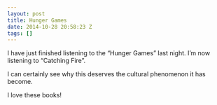 ```yaml
---
layout: post
title: Hunger Games
date: 2014-10-28 20:58:23 Z
tags: []
---
```

I have just finished listening to the “Hunger Games” last night. I’m now listening to “Catching Fire”.

I can certainly see why this deserves the cultural phenomenon it has become.

I love these books!
